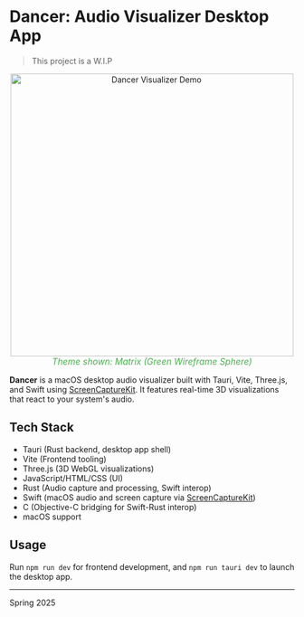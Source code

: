 # Dancer: Audio Visualizer Desktop App
> This project is a W.I.P

<p align="center">
  <img src="public/dancer.gif" alt="Dancer Visualizer Demo" width="500" />
  <br/>
  <em style="font-size:1.1em; color:#4caf50;">Theme shown: Matrix (Green Wireframe Sphere)</em>
</p>

**Dancer** is a macOS desktop audio visualizer built with Tauri, Vite, Three.js, and Swift using [ScreenCaptureKit](https://developer.apple.com/documentation/screencapturekit/). It features real-time 3D visualizations that react to your system's audio.

## Tech Stack

- Tauri (Rust backend, desktop app shell)
- Vite (Frontend tooling)
- Three.js (3D WebGL visualizations)
- JavaScript/HTML/CSS (UI)
- Rust (Audio capture and processing, Swift interop)
- Swift (macOS audio and screen capture via [ScreenCaptureKit](https://developer.apple.com/documentation/screencapturekit/))
- C (Objective-C bridging for Swift-Rust interop)
- macOS support

## Usage
Run `npm run dev` for frontend development, and `npm run tauri dev` to launch the desktop app.

---
Spring 2025
